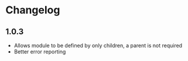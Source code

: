 # Changelog

## 1.0.3
- Allows module to be defined by only children, a parent is not required
- Better error reporting
